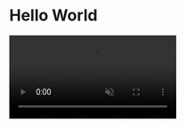 # Hello World
<video autoplay loop muted playsinline>
  <source src="https://raw.githubusercontent.com/mfaisalkemal/learn-git/main/a.mp4" type="video/mp4">
</video>
